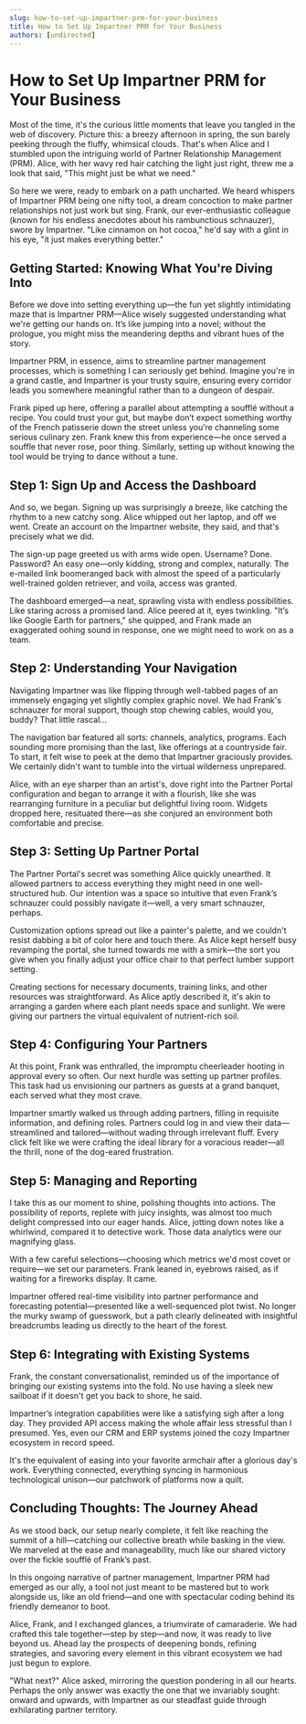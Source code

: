 ```yaml
---
slug: how-to-set-up-impartner-prm-for-your-business
title: How to Set Up Impartner PRM for Your Business
authors: [undirected]
---
```



# How to Set Up Impartner PRM for Your Business

Most of the time, it's the curious little moments that leave you tangled in the web of discovery. Picture this: a breezy afternoon in spring, the sun barely peeking through the fluffy, whimsical clouds. That's when Alice and I stumbled upon the intriguing world of Partner Relationship Management (PRM). Alice, with her wavy red hair catching the light just right, threw me a look that said, "This might just be what we need."

So here we were, ready to embark on a path uncharted. We heard whispers of Impartner PRM being one nifty tool, a dream concoction to make partner relationships not just work but sing. Frank, our ever-enthusiastic colleague (known for his endless anecdotes about his rambunctious schnauzer), swore by Impartner. "Like cinnamon on hot cocoa," he'd say with a glint in his eye, "it just makes everything better."

## Getting Started: Knowing What You're Diving Into

Before we dove into setting everything up—the fun yet slightly intimidating maze that is Impartner PRM—Alice wisely suggested understanding what we're getting our hands on. It’s like jumping into a novel; without the prologue, you might miss the meandering depths and vibrant hues of the story.

Impartner PRM, in essence, aims to streamline partner management processes, which is something I can seriously get behind. Imagine you're in a grand castle, and Impartner is your trusty squire, ensuring every corridor leads you somewhere meaningful rather than to a dungeon of despair.

Frank piped up here, offering a parallel about attempting a soufflé without a recipe. You could trust your gut, but maybe don’t expect something worthy of the French patisserie down the street unless you’re channeling some serious culinary zen. Frank knew this from experience—he once served a souffle that never rose, poor thing. Similarly, setting up without knowing the tool would be trying to dance without a tune.

## Step 1: Sign Up and Access the Dashboard

And so, we began. Signing up was surprisingly a breeze, like catching the rhythm to a new catchy song. Alice whipped out her laptop, and off we went. Create an account on the Impartner website, they said, and that's precisely what we did.

The sign-up page greeted us with arms wide open. Username? Done. Password? An easy one—only kidding, strong and complex, naturally. The e-mailed link boomeranged back with almost the speed of a particularly well-trained golden retriever, and voila, access was granted.

The dashboard emerged—a neat, sprawling vista with endless possibilities. Like staring across a promised land. Alice peered at it, eyes twinkling. "It’s like Google Earth for partners," she quipped, and Frank made an exaggerated oohing sound in response, one we might need to work on as a team.

## Step 2: Understanding Your Navigation

Navigating Impartner was like flipping through well-tabbed pages of an immensely engaging yet slightly complex graphic novel. We had Frank's schnauzer for moral support, though stop chewing cables, would you, buddy? That little rascal...

The navigation bar featured all sorts: channels, analytics, programs. Each sounding more promising than the last, like offerings at a countryside fair. To start, it felt wise to peek at the demo that Impartner graciously provides. We certainly didn't want to tumble into the virtual wilderness unprepared.

Alice, with an eye sharper than an artist's, dove right into the Partner Portal configuration and began to arrange it with a flourish, like she was rearranging furniture in a peculiar but delightful living room. Widgets dropped here, resituated there—as she conjured an environment both comfortable and precise.

## Step 3: Setting Up Partner Portal 

The Partner Portal's secret was something Alice quickly unearthed. It allowed partners to access everything they might need in one well-structured hub. Our intention was a space so intuitive that even Frank’s schnauzer could possibly navigate it—well, a very smart schnauzer, perhaps.

Customization options spread out like a painter's palette, and we couldn't resist dabbing a bit of color here and touch there. As Alice kept herself busy revamping the portal, she turned towards me with a smirk—the sort you give when you finally adjust your office chair to that perfect lumber support setting.

Creating sections for necessary documents, training links, and other resources was straightforward. As Alice aptly described it, it's akin to arranging a garden where each plant needs space and sunlight. We were giving our partners the virtual equivalent of nutrient-rich soil.

## Step 4: Configuring Your Partners

At this point, Frank was enthralled, the impromptu cheerleader hooting in approval every so often. Our next hurdle was setting up partner profiles. This task had us envisioning our partners as guests at a grand banquet, each served what they most crave.

Impartner smartly walked us through adding partners, filling in requisite information, and defining roles. Partners could log in and view their data—streamlined and tailored—without wading through irrelevant fluff. Every click felt like we were crafting the ideal library for a voracious reader—all the thrill, none of the dog-eared frustration.

## Step 5: Managing and Reporting 

I take this as our moment to shine, polishing thoughts into actions. The possibility of reports, replete with juicy insights, was almost too much delight compressed into our eager hands. Alice, jotting down notes like a whirlwind, compared it to detective work. Those data analytics were our magnifying glass.

With a few careful selections—choosing which metrics we'd most covet or require—we set our parameters. Frank leaned in, eyebrows raised, as if waiting for a fireworks display. It came.

Impartner offered real-time visibility into partner performance and forecasting potential—presented like a well-sequenced plot twist. No longer the murky swamp of guesswork, but a path clearly delineated with insightful breadcrumbs leading us directly to the heart of the forest.

## Step 6: Integrating with Existing Systems

Frank, the constant conversationalist, reminded us of the importance of bringing our existing systems into the fold. No use having a sleek new sailboat if it doesn't get you back to shore, he said.

Impartner’s integration capabilities were like a satisfying sigh after a long day. They provided API access making the whole affair less stressful than I presumed. Yes, even our CRM and ERP systems joined the cozy Impartner ecosystem in record speed.

It's the equivalent of easing into your favorite armchair after a glorious day's work. Everything connected, everything syncing in harmonious technological unison—our patchwork of platforms now a quilt.

## Concluding Thoughts: The Journey Ahead

As we stood back, our setup nearly complete, it felt like reaching the summit of a hill—catching our collective breath while basking in the view. We marveled at the ease and manageability, much like our shared victory over the fickle soufflé of Frank’s past.

In this ongoing narrative of partner management, Impartner PRM had emerged as our ally, a tool not just meant to be mastered but to work alongside us, like an old friend—and one with spectacular coding behind its friendly demeanor to boot.

Alice, Frank, and I exchanged glances, a triumvirate of camaraderie. We had crafted this tale together—step by step—and now, it was ready to live beyond us. Ahead lay the prospects of deepening bonds, refining strategies, and savoring every element in this vibrant ecosystem we had just begun to explore.

"What next?" Alice asked, mirroring the question pondering in all our hearts. Perhaps the only answer was exactly the one that we invariably sought: onward and upwards, with Impartner as our steadfast guide through exhilarating partner territory.